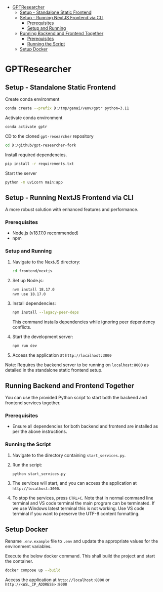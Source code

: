 - [GPTResearcher](#gptresearcher)
  - [Setup - Standalone Static Frontend](#setup---standalone-static-frontend)
  - [Setup - Running NextJS Frontend via CLI](#setup---running-nextjs-frontend-via-cli)
    - [Prerequisites](#prerequisites)
    - [Setup and Running](#setup-and-running)
  - [Running Backend and Frontend Together](#running-backend-and-frontend-together)
    - [Prerequisites](#prerequisites-1)
    - [Running the Script](#running-the-script)
  - [Setup Docker](#setup-docker)


# GPTResearcher

## Setup - Standalone Static Frontend

Create conda environment

```bash
conda create --prefix D:/tmp/genai/venv/gptr python=3.11
```

Activate conda environment

```bash
conda activate gptr
```

CD to the cloned `gpt-researcher` repository

```bash
cd D:/github/gpt-researcher-fork
```

Install required dependencies.

```bash
pip install -r requirements.txt
```

Start the server

```bash
python -m uvicorn main:app
```

## Setup - Running NextJS Frontend via CLI

A more robust solution with enhanced features and performance.

### Prerequisites

- Node.js (v18.17.0 recommended)
- npm

### Setup and Running

1. Navigate to the NextJS directory:

    ```bash
    cd frontend/nextjs
    ```

2. Set up Node.js:

    ```bash
    nvm install 18.17.0
    nvm use 18.17.0
    ```

3. Install dependencies:

    ```bash
    npm install --legacy-peer-deps
    ```

    This command installs dependencies while ignoring peer dependency conflicts.

4. Start the development server:

    ```bash
    npm run dev
    ```

5. Access the application at `http://localhost:3000`

Note: Requires the backend server to be running on `localhost:8000` as detailed in the standalone static frontend setup.

## Running Backend and Frontend Together

You can use the provided Python script to start both the backend and frontend services together.

### Prerequisites

- Ensure all dependencies for both backend and frontend are installed as per the above instructions.

### Running the Script

1. Navigate to the directory containing `start_services.py`.

2. Run the script:

    ```bash
    python start_services.py
    ```

3. The services will start, and you can access the application at `http://localhost:3000`.

4. To stop the services, press `CTRL+C`. Note that in normal command line terminal and VS code terminal the main program can be terminated. If we use Windows latest terminal this is not working. Use VS code terminal if you want to preserve the UTF-8 content formatting.

## Setup Docker

Rename `.env.example` file to `.env` and update the appropriate values for the environment variables.

Execute the below docker command. This shall build the project and start the container.

```bash
docker compose up --build
```

Access the application at `http://localhost:8000` or `http://<WSL_IP_ADDRESS>:8000`
